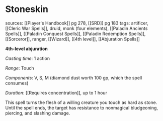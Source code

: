 # Stoneskin
sources: [[Player's Handbook]] pg 278, [[SRD]] pg 183
tags: artificer, [[Cleric War Spells]], druid, monk (four elements), [[Paladin Ancients Spells]], [[Paladin Conquest Spells]], [[Paladin Redemption Spells]], [[Sorceror]], ranger, [[Wizard]], [[4th level]], [[Abjuration Spells]]

**4th-level abjuration**

*Casting time*: 1 action

*Range*: Touch

*Components*: V, S, M (diamond dust worth 100 gp, which the spell consumes)

*Duration*: [[Requires concentration]], up to 1 hour

This spell turns the flesh of a willing creature you touch as hard as stone. Until the spell ends, the target has resistance to nonmagical bludgeoning, piercing, and slashing damage.
